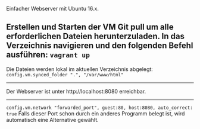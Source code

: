 Einfacher Webserver mit Ubuntu 16.x.

Erstellen und Starten der VM
Git pull um alle erforderlichen Dateien herunterzuladen.
In das Verzeichnis navigieren und den folgenden Befehl ausführen:
`vagrant up`
-------------------------------------------

Die Dateien werden lokal im aktuellen Verzeichnis abgelegt:
`config.vm.synced_folder ".", "/var/www/html"`

-------------------------------------------

Der Webserver ist unter http://localhost:8080 erreichbar.

-------------------------------------------

`config.vm.network "forwarded_port", guest:80, host:8080, auto_correct: true`
Falls dieser Port schon durch ein anderes Programm belegt ist, wird automatisch eine Alternative gewählt.
